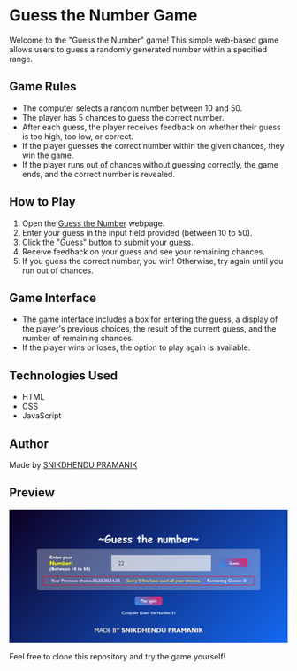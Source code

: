 # Guess the Number Game

Welcome to the "Guess the Number" game! This simple web-based game allows users to guess a randomly generated number within a specified range.

## Game Rules

- The computer selects a random number between 10 and 50.
- The player has 5 chances to guess the correct number.
- After each guess, the player receives feedback on whether their guess is too high, too low, or correct.
- If the player guesses the correct number within the given chances, they win the game.
- If the player runs out of chances without guessing correctly, the game ends, and the correct number is revealed.

## How to Play

1. Open the [Guess the Number](https://guess-the-number-red.vercel.app/) webpage.
2. Enter your guess in the input field provided (between 10 to 50).
3. Click the "Guess" button to submit your guess.
4. Receive feedback on your guess and see your remaining chances.
5. If you guess the correct number, you win! Otherwise, try again until you run out of chances.

## Game Interface

- The game interface includes a box for entering the guess, a display of the player's previous choices, the result of the current guess, and the number of remaining chances.
- If the player wins or loses, the option to play again is available.

## Technologies Used

- HTML
- CSS
- JavaScript

## Author

Made by [SNIKDHENDU PRAMANIK](https://snikdhendu-pramanik.vercel.app/)

## Preview

![Game Preview](preview.png)

Feel free to clone this repository and try the game yourself!

